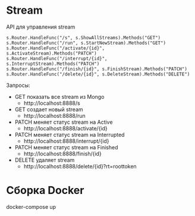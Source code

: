 # Stream
API для управления stream

	s.Router.HandleFunc("/s", s.ShowAllStreams).Methods("GET")
	s.Router.HandleFunc("/run", s.StartNewStream).Methods("GET")
	s.Router.HandleFunc("/activate/{id}", s.ActivateStream).Methods("PATCH")
	s.Router.HandleFunc("/interrupt/{id}", s.InterruptStream).Methods("PATCH")
	s.Router.HandleFunc("/finish/{id}", s.FinishStream).Methods("PATCH")
	s.Router.HandleFunc("/delete/{id}", s.DeleteStream).Methods("DELETE")

Запросы:
- GET показать все stream из Mongo
    - http://localhost:8888/s
- GET создает новый stream
	- http://localhost:8888/run
- PATCH меняет статус stream на Active
	- http://localhost:8888/activate/{id}
- PATCH меняет статус stream на Interrupted
	- http://localhost:8888/interrupt/{id}
- PATCH меняет статус stream на Finished
	- http://localhost:8888/finish/{id}
- DELETE удаляет stream
	- http://localhost:8888/delete/{id}?rt=roottoken


# Сборка Docker
docker-compose up
